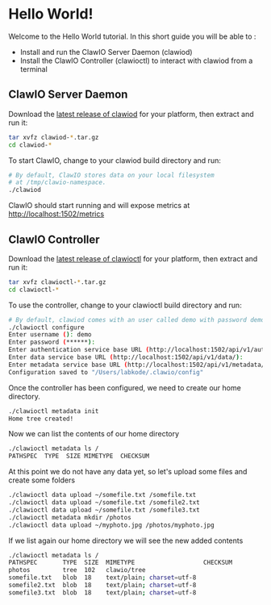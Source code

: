 # Hello World!

Welcome to the Hello World tutorial. In this short guide you will be able to : 

* Install and run the ClawIO Server Daemon (clawiod)
* Install the ClawIO Controller (clawioctl) to interact with clawiod from a terminal

## ClawIO Server Daemon

Download the [latest release of clawiod](https://github.com/clawio/clawiod/releases) for your platform, then extract and run it:

```bash
tar xvfz clawiod-*.tar.gz
cd clawiod-*
```

To start ClawIO, change to your clawiod build directory and run:

```bash
# By default, ClawIO stores data on your local filesystem
# at /tmp/clawio-namespace.
./clawiod 
```

ClawIO should start running and will expose metrics at [http://localhost:1502/metrics](http://localhost:1502/metrics)

## ClawIO Controller

Download the [latest release of clawioctl](https://github.com/clawio/clawioctl/releases) for your platform, then extract and run it:

```bash
tar xvfz clawioctl-*.tar.gz
cd clawioctl-*
```

To use the controller, change to your clawioctl build directory and run:

```bash
# By default, clawiod comes with an user called demo with password demo.
./clawioctl configure
Enter username (): demo
Enter password (******):
Enter authentication service base URL (http://localhost:1502/api/v1/authentication/):
Enter data service base URL (http://localhost:1502/api/v1/data/):
Enter metadata service base URL (http://localhost:1502/api/v1/metadata/):
Configuration saved to "/Users/labkode/.clawio/config"
```

Once the controller has been configured, we need to create our home directory.

```bash
./clawioctl metadata init
Home tree created!
```

Now we can list the contents of our home directory

```bash
./clawioctl metadata ls /
PATHSPEC  TYPE  SIZE MIMETYPE  CHECKSUM
```

At this point we do not have any data yet, so let's upload some files and create some folders

```bash
./clawioctl data upload ~/somefile.txt /somefile.txt
./clawioctl data upload ~/somefile.txt /somefile2.txt
./clawioctl data upload ~/somefile.txt /somefile3.txt
./clawioctl metadata mkdir /photos
./clawioctl data upload ~/myphoto.jpg /photos/myphoto.jpg
```

If we list again our home directory we will see the new added contents

```bash
./clawioctl metadata ls /
PATHSPEC       TYPE  SIZE  MIMETYPE                   CHECKSUM
photos         tree  102   clawio/tree
somefile.txt   blob  18    text/plain; charset=utf-8
somefile2.txt  blob  18    text/plain; charset=utf-8
somefile3.txt  blob  18    text/plain; charset=utf-8
```

